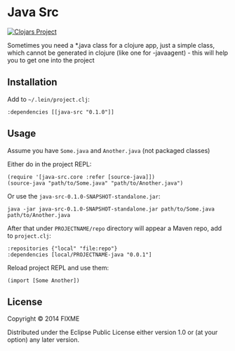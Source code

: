 # Java Src

[![Clojars Project](http://clojars.org/java-src/latest-version.svg)](http://clojars.org/java-src)

Sometimes you need a *.java class for a clojure app, just a simple class,
which cannot be generated in clojure (like one for -javaagent) - this will
help you to get one into the project

## Installation

Add to `~/.lein/project.clj`:

    :dependencies [[java-src "0.1.0"]]

## Usage

Assume you have `Some.java` and `Another.java` (not packaged classes)

Either do in the project REPL:

    (require '[java-src.core :refer [source-java]])
    (source-java "path/to/Some.java" "path/to/Another.java")

Or use the `java-src-0.1.0-SNAPSHOT-standalone.jar`:

    java -jar java-src-0.1.0-SNAPSHOT-standalone.jar path/to/Some.java path/to/Another.java

After that under `PROJECTNAME/repo` directory will appear a Maven repo, add to `project.clj`:

    :repositories {"local" "file:repo"}
    :dependencies [local/PROJECTNAME-java "0.0.1"]

Reload project REPL and use them:

    (import [Some Another])

## License

Copyright © 2014 FIXME

Distributed under the Eclipse Public License either version 1.0 or (at
your option) any later version.
